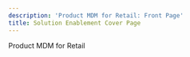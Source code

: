 ```yaml
---
description: 'Product MDM for Retail: Front Page'
title: Solution Enablement Cover Page
---
```


Product MDM for Retail
